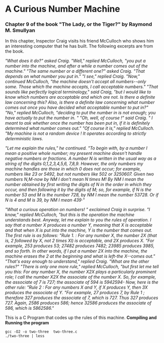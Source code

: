 # A Curious Number Machine
### Chapter 9 of the book "The Lady, or the Tiger?" by Raymond M. Smullyan

In this chapter, Inspector Craig visits his friend McCulloch who shows
him an interesting computer that he has built.  The following excerpts
are from the book.

*"What does it do?" asked Craig.*
*"Well," replied McCulloch, "you put a number into the machine, and
after a while a number comes out of the machine."*
*"The same number or a different one?" asked Craig.*
*"That depends on what number you put in."*
*"I see," replied Craig.*
*"Now," continued McCulloch, "the machine doesn't accept all
numbers--only some. Those which the machine accepts, I call acceptable
numbers."*
*"That sounds like perfectly logical terminology," said Craig, "but I
would like to know which numbers are acceptable and which are not. Is
there a definite law concerning this? Also, is there a definite law
concerning what number comes out once you have decided what acceptable
number to put in?"*
*"No," replied McCulloch, "deciding to put the number in is not enough;
you have actually to put the number in. "*
*"Oh, well, of course !" said Craig. " I meant to ask whether once the
number has been put in, if it is definitely determined what number
comes out."*
*"Of course it is," replied McCulloch. "My machine is not a random
device ! It operates according to strictly deterministic laws.*

*"Let me explain the rules," he continued. "To begin with, by a number
I mean a positive whole number; my present machine doesn't handle
negative numbers or fractions. A number N is written in the usual way
as a string of the digits 0,1,2,3,4,5,6, 7,8,9. However, the only
numbers my machine handles are those in which 0 does not occur; for
example, numbers like 23 or 5492, but not numbers like 502 
or 3250607. Given two numbers N,M-now by NM I don't mean N times M! By
NM I mean the number obtained by first writing the digits of N in the
order in which they occur, and then following it by the digits of M;
so, for example, if N is the number 53 and M is the number 728, by NM
I mean the number 53728. Or if N is 4 and M is 39, by NM I mean 439·"*

*"What a curious operation on numbers! " exclaimed Craig in surprise.*
*"I know," replied McCulloch, "but this is the operation the machine
understands best. Anyway, let me explain to you the rules of
operation. I say that a number X produces a number Y, meaning that X
is acceptable and that when X is put into the machine, Y is the number
that comes out. The first rule is as follows:*
*"Rule 1. : For any number X, the number 2X (that is, 2 followed by X,
not 2 times Xl) is acceptable, and 2X produces X.
"For example, 253 produces 53; 27482 produces 7482; 23985 produces
3985, and so forth. In other words, if I put a number 2X into the
machine, the machine erases the 2 at the beginning and what is
left-the X--comes out."*
*"That's easy enough to understand," replied Craig. "What are the other
rules?"*
*"There is only one more rule," replied McCulloch, "but first let me
tell you this: For any number X, the number X2X plays a particularly
prominent role; I call the number X2X the associate of the number
X. So, for example, the associate of 7 is 727; the associate of 594 is
5942594- Now, here is the other rule:*
*"Rule 2 : For any numbers X and Y, if X produces Y, then 3X produces
the associate of Y.*
*"For example, 27 produces 7, by Rule 1 ; therefore 327 produces the
associate of 7, which is 727. Thus 327 produces 727. Again, 2586
produces 586; hence 32586 produces the associate of 586, which is
5862586."*

This is a C Program that codes up the rules of this machine.
**Compiling and Running the program**
```
gcc -O2 -o two-three  two-three.c
./two-three | less
```
